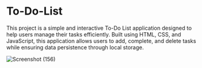 # To-Do-List
This project is a simple and interactive To-Do List application designed to help users manage their tasks efficiently. Built using HTML, CSS, and JavaScript, this application allows users to add, complete, and delete tasks while ensuring data persistence through local storage. 










![Screenshot (156)](https://github.com/abhishekpsonawane07/To-Do-List/assets/120458850/59acdbf5-4c1c-46ff-ab0e-1de749e437e1)

